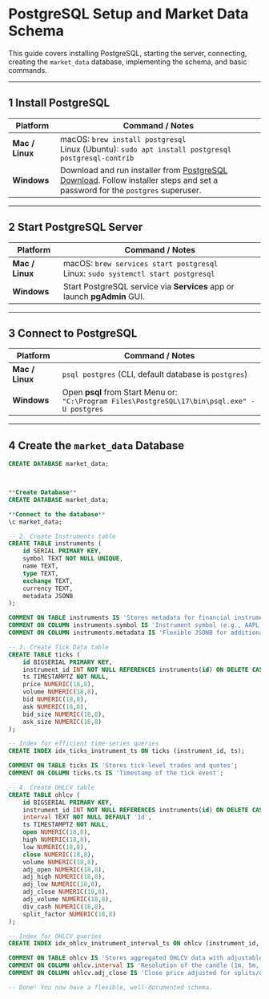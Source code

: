 # PostgreSQL Setup and Market Data Schema

This guide covers installing PostgreSQL, starting the server, connecting, creating the `market_data` database, implementing the schema, and basic commands.

---

## 1 Install PostgreSQL

| Platform      | Command / Notes |
|---------------|----------------|
| **Mac / Linux** | macOS: `brew install postgresql`<br>Linux (Ubuntu): `sudo apt install postgresql postgresql-contrib` |
| **Windows**     | Download and run installer from [PostgreSQL Download](https://www.postgresql.org/download/windows/). Follow installer steps and set a password for the `postgres` superuser. |

---

## 2 Start PostgreSQL Server

| Platform      | Command / Notes |
|---------------|----------------|
| **Mac / Linux** | macOS: `brew services start postgresql`<br>Linux: `sudo systemctl start postgresql` |
| **Windows**     | Start PostgreSQL service via **Services** app or launch **pgAdmin** GUI. |

---

## 3 Connect to PostgreSQL

| Platform      | Command / Notes |
|---------------|----------------|
| **Mac / Linux** | `psql postgres` (CLI, default database is `postgres`) |
| **Windows**     | Open **psql** from Start Menu or:<br>`"C:\Program Files\PostgreSQL\17\bin\psql.exe" -U postgres` |

---

## 4 Create the `market_data` Database

```sql
CREATE DATABASE market_data;



**Create Database**
CREATE DATABASE market_data;

**Connect to the database**
\c market_data;

-- 2. Create Instruments table
CREATE TABLE instruments (
    id SERIAL PRIMARY KEY,
    symbol TEXT NOT NULL UNIQUE,
    name TEXT,
    type TEXT,
    exchange TEXT,
    currency TEXT,
    metadata JSONB
);

COMMENT ON TABLE instruments IS 'Stores metadata for financial instruments';
COMMENT ON COLUMN instruments.symbol IS 'Instrument symbol (e.g., AAPL, BTC-USD)';
COMMENT ON COLUMN instruments.metadata IS 'Flexible JSONB for additional info like tick size, lot size';

-- 3. Create Tick Data table
CREATE TABLE ticks (
    id BIGSERIAL PRIMARY KEY,
    instrument_id INT NOT NULL REFERENCES instruments(id) ON DELETE CASCADE,
    ts TIMESTAMPTZ NOT NULL,
    price NUMERIC(18,8),
    volume NUMERIC(18,8),
    bid NUMERIC(18,8),
    ask NUMERIC(18,8),
    bid_size NUMERIC(18,8),
    ask_size NUMERIC(18,8)
);

-- Index for efficient time-series queries
CREATE INDEX idx_ticks_instrument_ts ON ticks (instrument_id, ts);

COMMENT ON TABLE ticks IS 'Stores tick-level trades and quotes';
COMMENT ON COLUMN ticks.ts IS 'Timestamp of the tick event';

-- 4. Create OHLCV table
CREATE TABLE ohlcv (
    id BIGSERIAL PRIMARY KEY,
    instrument_id INT NOT NULL REFERENCES instruments(id) ON DELETE CASCADE,
    interval TEXT NOT NULL DEFAULT '1d',
    ts TIMESTAMPTZ NOT NULL,
    open NUMERIC(18,8),
    high NUMERIC(18,8),
    low NUMERIC(18,8),
    close NUMERIC(18,8),
    volume NUMERIC(18,8),
    adj_open NUMERIC(18,8),
    adj_high NUMERIC(18,8),
    adj_low NUMERIC(18,8),
    adj_close NUMERIC(18,8),
    adj_volume NUMERIC(18,8),
    div_cash NUMERIC(18,8),
    split_factor NUMERIC(18,8)
);

-- Index for OHLCV queries
CREATE INDEX idx_ohlcv_instrument_interval_ts ON ohlcv (instrument_id, interval, ts);

COMMENT ON TABLE ohlcv IS 'Stores aggregated OHLCV data with adjustable intervals';
COMMENT ON COLUMN ohlcv.interval IS 'Resolution of the candle (1m, 5m, 1h, 1d)';
COMMENT ON COLUMN ohlcv.adj_close IS 'Close price adjusted for splits/dividends';

-- Done! You now have a flexible, well-documented schema.
